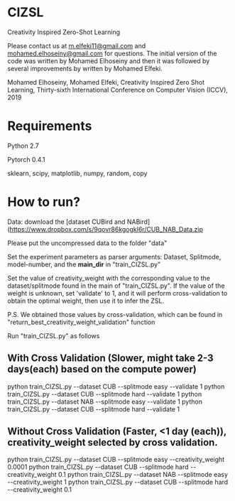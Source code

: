 # CIZSL
Creativity Inspired Zero-Shot Learning

Please contact us at m.elfeki11@gmail.com and mohamed.elhoseiny@gmail.com for questions.  The initial version of the code was written by Mohamed Elhoseiny and then it was followed by several improvements by written by Mohamed Elfeki. 

Mohamed Elhoseiny, Mohamed Elfeki, Creativity Inspired Zero Shot Learning, Thirty-sixth International Conference on Computer Vision  (ICCV), 2019



# Requirements
Python 2.7

Pytorch 0.4.1

sklearn, scipy, matplotlib, numpy, random, copy


# How to run?

Data: download the [dataset CUBird and NABird](https://www.dropbox.com/s/9qovr86kgogkl6r/CUB_NAB_Data.zip

Please put the uncompressed data to the folder "data"

Set the experiment parameters as parser arguments: Dataset, Splitmode, model-number, and the **main_dir** in "train_CIZSL.py"

Set the value of creativity_weight with the corresponding value to the dataset/splitmode found in the main of "train_CIZSL.py". If the value of the weight is unknown, set 'validate' to 1, and it will perform cross-validation to obtain the optimal weight, then use it to infer the ZSL.

P.S. We obtained those values by cross-validation, which can be found in "return_best_creativity_weight_validation" function

Run "train_CIZSL.py" as follows


With Cross Validation (Slower, might take  2-3 days(each) based on the compute power)
--------------------------------------------------------------------------------
python train_CIZSL.py --dataset CUB --splitmode easy --validate 1
python train_CIZSL.py --dataset CUB --splitmode hard --validate 1
python train_CIZSL.py --dataset NAB --splitmode easy --validate 1
python train_CIZSL.py --dataset CUB --splitmode hard --validate 1


Without Cross Validation (Faster, <1 day (each)), creativity_weight selected by cross validation. 
------------------------------------------------
python train_CIZSL.py --dataset CUB --splitmode easy --creativity_weight 0.0001
python train_CIZSL.py --dataset CUB --splitmode hard --creativity_weight 0.1
python train_CIZSL.py --dataset NAB --splitmode easy --creativity_weight 1
python train_CIZSL.py --dataset CUB --splitmode hard --creativity_weight 0.1



